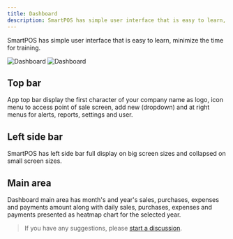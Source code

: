 ```yaml
---
title: Dashboard
description: SmartPOS has simple user interface that is easy to learn, minimize the time for training.
---
```


SmartPOS has simple user interface that is easy to learn, minimize the time for training.

![Dashboard](/images/light/dashboard.png 'SmartPOS - Dashboard')
![Dashboard](/images/dark/dashboard.png 'SmartPOS - Dashboard')

## Top bar

App top bar display the first character of your company name as logo, icon menu to access point of sale screen, add new (dropdown) and at right menus for alerts, reports, settings and user.

## Left side bar

SmartPOS has left side bar full display on big screen sizes and collapsed on small screen sizes.

## Main area

Dashboard main area has month's and year's sales, purchases, expenses and payments amount along with daily sales, purchases, expenses and payments presented as heatmap chart for the selected year.

> If you have any suggestions, please [start a discussion](https://github.com/SmartPOS-co/docs/discussions/new?category=ideas).
